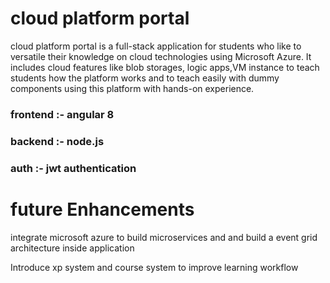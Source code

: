 # cloud platform portal

cloud platform portal is a full-stack application for students who like to versatile their knowledge on cloud technologies using Microsoft Azure. It includes cloud features like blob storages, logic apps,VM instance to teach students how the platform works and to teach easily with dummy components using this platform with hands-on experience.

### frontend :- angular 8
### backend :- node.js
### auth :- jwt authentication 

# future Enhancements

integrate microsoft azure to build microservices and and build a event grid architecture inside application

Introduce xp system and course system to improve learning workflow
